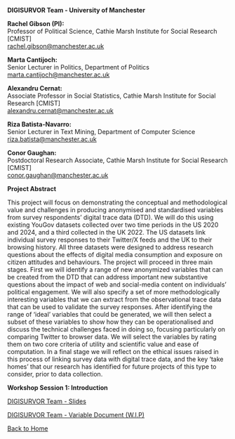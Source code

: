 **DIGISURVOR Team - University of Manchester**

**Rachel Gibson (PI):**  
Professor of Political Science, Cathie Marsh Institute for Social Research [CMIST]  
rachel.gibson@manchester.ac.uk  

**Marta Cantijoch:**  
Senior Lecturer in Politics, Department of Politics
marta.cantijoch@manchester.ac.uk  

**Alexandru Cernat:**  
Associate Professor in Social Statistics, Cathie Marsh Institute for Social Research [CMIST]  
alexandru.cernat@manchester.ac.uk  

**Riza Batista-Navarro:**  
Senior Lecturer in Text Mining, Department of Computer Science  
riza.batista@manchester.ac.uk  

**Conor Gaughan:**  
Postdoctoral Research Associate, Cathie Marsh Institute for Social Research [CMIST]  
conor.gaughan@manchester.ac.uk  

**Project Abstract**

This project will focus on demonstrating the conceptual and methodological value and challenges in producing anonymised and standardised variables from survey respondents’ digital trace data (DTD). We will do this using existing YouGov datasets collected over two time periods in the US 2020 and 2024, and a third collected in the UK 2022. The US datasets link individual survey responses to their Twitter/X feeds and the UK to their browsing history. All three datasets were designed to address research questions about the effects of digital media consumption and exposure on citizen attitudes and behaviours. The project will proceed in three main stages. First we will identify a range of new anonymized variables that can be created from the DTD that can address important new substantive questions about the impact of web and social-media content on individuals’ political engagement. We will also specify a set of more methodologically interesting variables that we can extract from the observational trace data that can be used to validate the survey responses. After identifying the range of ‘ideal’ variables that could be generated, we will then select a subset of these variables to show how they can be operationalised and discuss the technical challenges faced in doing so, focusing particularly on comparing Twitter to browser data. We will select the variables by rating them on two core criteria of utility and scientific value and ease of computation. In a final stage we will reflect on the ethical issues raised in this process of linking survey data with digital trace data, and the key ‘take homes’ that our research has identified for future projects of this type to consider, prior to data collection.


**Workshop Session 1: Introduction** 

[DIGISURVOR Team - Slides](UoM_Team_Presentation_Digisurvor_Workshop.pdf)

[DIGISURVOR Team - Variable Document (W.I.P)](DATASET_1_variables_(core_final).pdf)




[Back to Home](../README.md)
